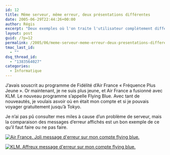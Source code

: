 ```yaml
---
id: 12
title: Même serveur, même erreur, deux présentations différentes
date: 2005-06-29T22:44:26+00:00
author: Régis
excerpt: "Deux exemples où l'on traite l'utilisateur complètement différemment."
layout: post
guid: /?p=12
permalink: /2005/06/meme-serveur-meme-erreur-deux-presentations-differentes/
tmac_last_id:
  - ""
dsq_thread_id:
  - "1383564027"
categories:
  - Informatique
---
```

J’avais souscrit au programme de Fidélité d’Air France « Fréquence Plus Jeune ». Or maintenant, je ne suis plus jeune, et Air France a fusionné avec KLM. Le nouveau programme s’appelle Flying Blue. Avec tant de nouveautés, je voulais asvoir où en était mon compte et si je pouvais voyager gratuitement jusqu’à Tokyo.

Je n’ai pas pû consulter mes miles à cause d’un problème de serveur, mais la comparaison des messages d’erreur affichés est un bon exemple de ce qu’il faut faire ou ne pas faire.

<a onblur="try {parent.deselectBloggerImageGracefully();} catch(e) {}" href="http://photos1.blogger.com/blogger/5983/1226/1600/airfrance_flyingblue_releve1.jpg"><img src="http://photos1.blogger.com/blogger/5983/1226/320/airfrance_flyingblue_releve1.jpg" border="0" alt="Air France. Joli message d'erreur sur mon compte flying blue." /></a>
  
<a onblur="try {parent.deselectBloggerImageGracefully();} catch(e) {}" href="http://photos1.blogger.com/blogger/5983/1226/1600/klm_flyingblue_releve.jpg"><img src="http://photos1.blogger.com/blogger/5983/1226/320/klm_flyingblue_releve.jpg" border="0" alt="KLM. Affreux message d'erreur sur mon compte flying blue." /></a>
